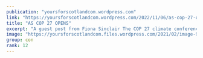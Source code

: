 ```yaml
---
publication: "yoursforscotlandcom.wordpress.com"
link: "https://yoursforscotlandcom.wordpress.com/2022/11/06/as-cop-27-opens/"
title: "AS COP 27 OPENS"
excerpt: "A guest post from Fiona Sinclair The COP 27 climate conference begins today in Sharm-El Sheikh in Egypt. Those countries deemed most vulnerable to the effects of climate change, because they are so…"
image: "https://yoursforscotlandcom.files.wordpress.com/2021/02/image-9.jpeg"
group: con
rank: 12
---
```

